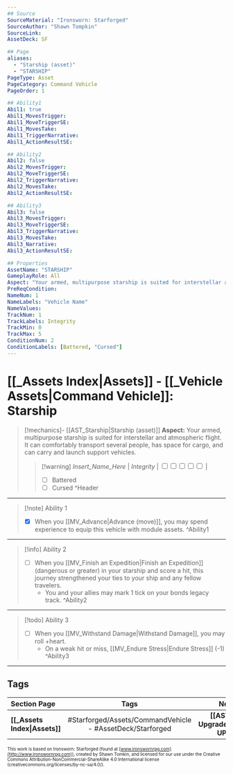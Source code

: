 ```yaml
---
## Source
SourceMaterial: "Ironsworn: Starforged"
SourceAuthor: "Shawn Tompkin"
SourceLink: 
AssetDeck: SF

## Page
aliases:
  - "Starship (asset)"
  - "STARSHIP"
PageType: Asset
PageCategory: Command Vehicle
PageOrder: 1

## Ability1
Abil1: true
Abil1_MovesTrigger:
Abil1_MoveTriggerSE:
Abil1_MovesTake:
Abil1_TriggerNarrative:
Abil1_ActionResultSE:

## Ability2
Abil2: false
Abil2_MovesTrigger:
Abil2_MoveTriggerSE:
Abil2_TriggerNarrative:
Abil2_MovesTake:
Abil2_ActionResultSE:

## Ability3
Abil3: false
Abil3_MovesTrigger:
Abil3_MoveTriggerSE:
Abil3_TriggerNarrative:
Abil3_MovesTake:
Abil3_Narrative:
Abil3_ActionResultSE:

## Properties
AssetName: "STARSHIP"
GameplayRole: All
Aspect: "Your armed, multipurpose starship is suited for interstellar and atmospheric flight. It can comfortably transport several people, has space for cargo, and can carry and launch support vehicles."
PreReqCondition: 
NameNum: 1
NameLabels: "Vehicle Name"
NameValues:
TrackNum: 1
TrackLabels: Integrity
TrackMin: 0
TrackMax: 5
ConditionNum: 2
ConditionLabels: [Battered, "Cursed"]
---
```

# [[_Assets Index|Assets]] - [[_Vehicle Assets|Command Vehicle]]: Starship
> [!mechanics]- [[AST_Starship|Starship (asset)]]
> **Aspect:** Your armed, multipurpose starship is suited for interstellar and atmospheric flight. It can comfortably transport several people, has space for cargo, and can carry and launch support vehicles. 
> > [!warning] _Insert_Name_Here_ | *Integrity* | <input type="checkbox" /><input type="checkbox" /><input type="checkbox" /><input type="checkbox" /><input type="checkbox" /> |
> > - [ ] Battered
> > - [ ] Cursed ^Header
___
> [!note] Ability 1
> - [x] When you [[MV_Advance|Advance (move)]], you may spend experience to equip this vehicle with module assets. ^Ability1
___
> [!info] Ability 2
> - [ ] When you [[MV_Finish an Expedition|Finish an Expedition]] (dangerous or greater) in your starship and score a hit, this journey strengthened your ties to your ship and any fellow travelers. 
> 	- You and your allies may mark 1 tick on your bonds legacy track.  ^Ability2
___
> [!todo] Ability 3
> - [ ] When you [[MV_Withstand Damage|Withstand Damage]], you may roll +heart. 
> 	- On a weak hit or miss, [[MV_Endure Stress|Endure Stress]] (-1) ^Ability3
___

## Tags
| Section Page| Tags | Next Asset |
| :--- | :---: | ---: |
| **[[_Assets Index\|Assets]]** | #Starforged/Assets/CommandVehicle - #AssetDeck/Starforged | **[[AST_Engine Upgrade\|ENGINE UPGRADE]]** |

<font size=-2>This work is based on Ironsworn: Starforged (found at [www.ironswornrpg.com](http://www.ironswornrpg.com)), created by Shawn Tomkin, and licensed for our use under the Creative Commons Attribution-NonCommercial-ShareAlike 4.0 International license  (creativecommons.org/licenses/by-nc-sa/4.0/).</font>